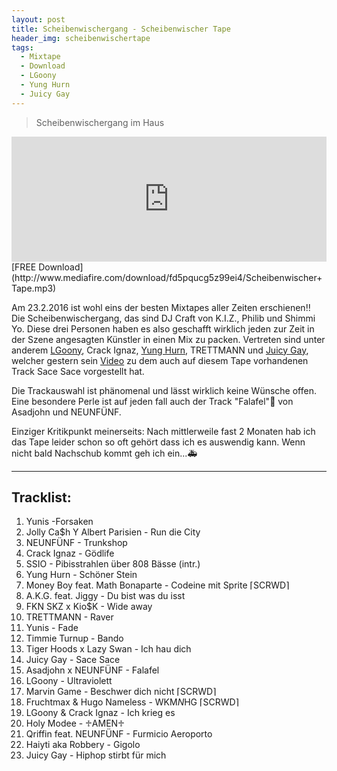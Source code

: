 ```yaml
---
layout: post
title: Scheibenwischergang - Scheibenwischer Tape
header_img: scheibenwischertape
tags:
  - Mixtape
  - Download
  - LGoony
  - Yung Hurn
  - Juicy Gay
---
```

> Scheibenwischergang im Haus

<!--more-->
<iframe width="100%" height="200" scrolling="no" frameborder="no" src="https://w.soundcloud.com/player/?url=https%3A//api.soundcloud.com/tracks/248326062&amp;auto_play=false&amp;hide_related=false&amp;show_comments=true&amp;show_user=true&amp;show_reposts=false&amp;visual=true"></iframe>
[FREE Download](http://www.mediafire.com/download/fd5pqucg5z99ei4/Scheibenwischer+Tape.mp3)

Am 23.2.2016 ist wohl eins der besten Mixtapes aller Zeiten erschienen:bangbang: Die Scheibenwischergang, das sind DJ Craft von K.I.Z., Philib und Shimmi Yo. Diese drei Personen haben es also geschafft wirklich jeden zur Zeit in der Szene angesagten Künstler in einen Mix zu packen. Vertreten sind unter anderem [LGoony](/tag/lgoony/), Crack Ignaz, [Yung Hurn](/tag/yung-hurn/), TRETTMANN und [Juicy Gay](/tag/juicy-gay/), welcher gestern sein [Video](/2016/04/13/Juicy-Gay-Sace-Sace/) zu dem auch auf diesem Tape vorhandenen Track Sace Sace vorgestellt hat.

Die Trackauswahl ist phänomenal und lässt wirklich keine Wünsche offen. Eine besondere Perle ist auf jeden fall auch der Track "Falafel":hamburger: von Asadjohn und NEUNFÜNF.

Einziger Kritikpunkt meinerseits: Nach mittlerweile fast 2 Monaten hab ich das Tape leider schon so oft gehört dass ich es auswendig kann. Wenn nicht bald Nachschub kommt geh ich ein...:ambulance:

***

## Tracklist:

1. Yunis -Forsaken
2. Jolly Ca$h Y Albert Parisien - Run die City
3. NEUNFÜNF - Trunkshop
4. Crack Ignaz - Gödlife
5. SSIO - Pibisstrahlen über 808 Bässe (intr.)
6. Yung Hurn - Schöner Stein
7. Money Boy feat. Math Bonaparte - Codeine mit Sprite ⌈SCRWD⌉
8. A.K.G. feat. Jiggy - Du bist was du isst
9. FKN SKZ x Kio$K - Wide away
10. TRETTMANN - Raver
11. Yunis - Fade
12. Timmie Turnup - Bando
13. Tiger Hoods x Lazy Swan - Ich hau dich
14. Juicy Gay - Sace Sace
15. Asadjohn x NEUNFÜNF - Falafel
16. LGoony - Ultraviolett
17. Marvin Game - Beschwer dich nicht ⌈SCRWD⌉
18. Fruchtmax & Hugo Nameless - WKM$N$HG ⌈SCRWD⌉
18. LGoony & Crack Ignaz - Ich krieg es
19. Holy Modee - ♱AMEN♱
20. Qriffin feat. NEUNFÜNF - Furmicio Aeroporto
21. Haiyti aka Robbery - Gigolo
22. Juicy Gay - Hiphop stirbt für mich
